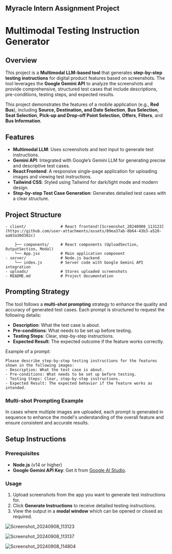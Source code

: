 ## Myracle Intern Assignment Project

# Multimodal Testing Instruction Generator

## Overview

This project is a **Multimodal LLM-based tool** that generates **step-by-step testing instructions** for digital product features based on screenshots. The tool leverages the **Google Gemini API** to analyze the screenshots and provide comprehensive, structured test cases that include descriptions, pre-conditions, testing steps, and expected results.

This project demonstrates the features of a mobile application (e.g., **Red Bus**), including **Source, Destination, and Date Selection**, **Bus Selection**, **Seat Selection**, **Pick-up and Drop-off Point Selection**, **Offers**, **Filters**, and **Bus Information**.

## Features

- **Multimodal LLM**: Uses screenshots and text input to generate test instructions.
- **Gemini API**: Integrated with Google’s Gemini LLM for generating precise and descriptive test cases.
- **React Frontend**: A responsive single-page application for uploading images and viewing test instructions.
- **Tailwind CSS**: Styled using Tailwind for dark/light mode and modern design.
- **Step-by-step Test Case Generation**: Generates detailed test cases with a clear structure.

## Project Structure

```
- client/               # React frontend![Screenshot_20240908_113123](https://github.com/user-attachments/assets/09ea37ab-8b64-43b3-a520-aa03a30d302c)

    ├── components/     # React components (UploadSection, OutputSection, Modal)
    └── App.jsx         # Main application component
- server/               # Node.js backend
    └── index.js        # Server code with Google Gemini API integration
- uploads/              # Stores uploaded screenshots
- README.md             # Project documentation
```

## Prompting Strategy

The tool follows a **multi-shot prompting** strategy to enhance the quality and accuracy of generated test cases. Each prompt is structured to request the following details:
- **Description**: What the test case is about.
- **Pre-conditions**: What needs to be set up before testing.
- **Testing Steps**: Clear, step-by-step instructions.
- **Expected Result**: The expected outcome if the feature works correctly.

Example of a prompt:

```
Please describe step-by-step testing instructions for the features shown in the following images:
- Description: What the test case is about.
- Pre-conditions: What needs to be set up before testing.
- Testing Steps: Clear, step-by-step instructions.
- Expected Result: The expected behavior if the feature works as intended.
```

### Multi-shot Prompting Example
In cases where multiple images are uploaded, each prompt is generated in sequence to enhance the model's understanding of the overall feature and ensure consistent and accurate results.

## Setup Instructions

### Prerequisites
- **Node.js** (v14 or higher)
- **Google Gemini API Key**: Get it from [Google AI Studio](https://ai.google.com/).


### Usage

1. Upload screenshots from the app you want to generate test instructions for.
2. Click **Generate Instructions** to receive detailed testing instructions.
3. View the output in a **modal window** which can be opened or closed as required.

![Screenshot_20240908_113123](https://github.com/user-attachments/assets/93bcca5c-c2dd-4cfe-a948-e0dd8c4e3f67)

![Screenshot_20240908_113137](https://github.com/user-attachments/assets/fb2c5a5f-64e4-47c0-8a28-9d9f99ee8dce)


![Screenshot_20240908_114804](https://github.com/user-attachments/assets/2e930eae-0313-4599-8e6e-4097a2d1c3fd)


